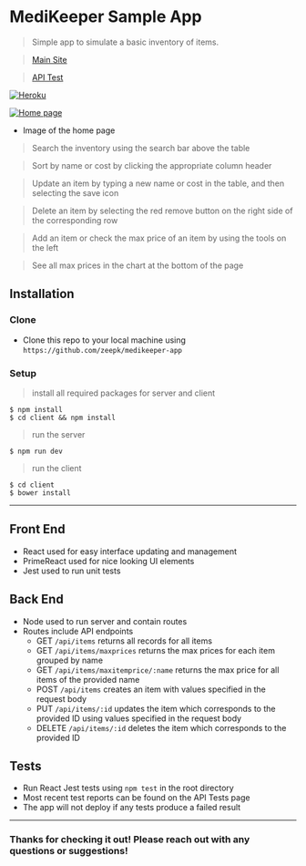 # MediKeeper Sample App

> Simple app to simulate a basic inventory of items.

> <a href="https://medikeeper-app.herokuapp.com/">Main Site</a>

> <a href="https://medikeeper-app.herokuapp.com/apitest">API Test</a>

[![Heroku](https://heroku-badges.herokuapp.com/?app=medikeeper-app)]()

[![Home page](https://i.imgur.com/U5QWWxb.png)]()

- Image of the home page

> Search the inventory using the search bar above the table

> Sort by name or cost by clicking the appropriate column header

> Update an item by typing a new name or cost in the table, and then selecting the save icon

> Delete an item by selecting the red remove button on the right side of the corresponding row

> Add an item or check the max price of an item by using the tools on the left

> See all max prices in the chart at the bottom of the page


## Installation

### Clone

- Clone this repo to your local machine using `https://github.com/zeepk/medikeeper-app`

### Setup

> install all required packages for server and client

```shell
$ npm install
$ cd client && npm install
```

> run the server

```shell
$ npm run dev
```

> run the client

```shell
$ cd client
$ bower install
```

---
## Front End
- React used for easy interface updating and management
- PrimeReact used for nice looking UI elements
- Jest used to run unit tests
## Back End
- Node used to run server and contain routes
- Routes include API endpoints
    - GET `/api/items` returns all records for all items
    - GET `/api/items/maxprices` returns the max prices for each item grouped by name
    - GET `/api/items/maxitemprice/:name` returns the max price for all items of the provided name
    - POST `/api/items` creates an item with values specified in the request body
    - PUT `/api/items/:id` updates the item which corresponds to the provided ID using values specified in the request body
    - DELETE `/api/items/:id` deletes the item which corresponds to the provided ID

## Tests

- Run React Jest tests using `npm test` in the root directory
- Most recent test reports can be found on the API Tests page
- The app will not deploy if any tests produce a failed result

---

### Thanks for checking it out! Please reach out with any questions or suggestions!
